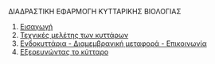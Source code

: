 ΔΙΑΔΡΑΣΤΙΚΗ ΕΦΑΡΜΟΓΗ ΚΥΤΤΑΡΙΚΗΣ ΒΙΟΛΟΓΙΑΣ

1. [Εισαγωγή](https://medsgrcontent.github.io/molecular-biology/1_kittaro-isagogi.html)
2. [Τεχνικές μελέτης των κυττάρων](optikopoiontas-ta-kittara.html)
3. [Ενδοκυττάρια - Διαμεμβρανική μεταφορά - Επικοινωνία ](endokitaria-memvraniki-metafora.html)
4. [Εξερευνώντας το κύτταρο](exerevnontas-to-kitaro.html)

